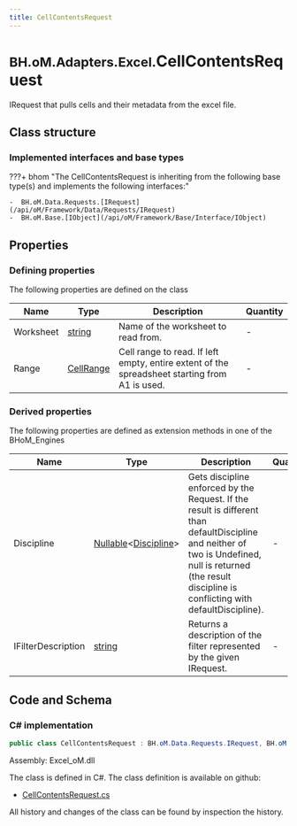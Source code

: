 ```yaml
---
title: CellContentsRequest
---
```


# <small>BH.oM.Adapters.Excel.</small>**CellContentsRequest**

IRequest that pulls cells and their metadata from the excel file.

## Class structure

### Implemented interfaces and base types

???+ bhom "The CellContentsRequest is inheriting from the following base type(s) and implements the following interfaces:"

    -  BH.oM.Data.Requests.[IRequest](/api/oM/Framework/Data/Requests/IRequest)
    -  BH.oM.Base.[IObject](/api/oM/Framework/Base/Interface/IObject)


## Properties



### Defining properties

The following properties are defined on the class

| Name             | Type             | Description      | Quantity         |
|------------------|------------------|------------------|------------------|
| Worksheet | [string](https://learn.microsoft.com/en-us/dotnet/api/System.String?view=netstandard-2.0) | Name of the worksheet to read from. | - |
| Range | [CellRange](/api/oM/Adapter/Adapters/Excel/Address/CellRange) | Cell range to read. If left empty, entire extent of the spreadsheet starting from A1 is used. | - |


### Derived properties

The following properties are defined as extension methods in one of the BHoM_Engines

| Name             | Type             | Description      | Quantity         | Engine           |
|------------------|------------------|------------------|------------------|------------------|
| Discipline | [Nullable](https://learn.microsoft.com/en-us/dotnet/api/System.Nullable-1?view=netstandard-2.0)&lt;[Discipline](/api/oM/Adapter/Adapters/Revit/Enums/Discipline)&gt; | Gets discipline enforced by the Request. If the result is different than defaultDiscipline and neither of two is Undefined, null is returned (the result discipline is conflicting with defaultDiscipline). | - | Revit_Engine |
| IFilterDescription | [string](https://learn.microsoft.com/en-us/dotnet/api/System.String?view=netstandard-2.0) | Returns a description of the filter represented by the given IRequest. | - | Revit_Engine |


## Code and Schema

### C# implementation

``` C# title="C#"
public class CellContentsRequest : BH.oM.Data.Requests.IRequest, BH.oM.Base.IObject
```

Assembly: Excel_oM.dll

The class is defined in C#. The class definition is available on github:

- [CellContentsRequest.cs](https://github.com/BHoM/Excel_Toolkit/blob/develop/Excel_oM/Requests\CellContentsRequest.cs)

All history and changes of the class can be found by inspection the history.

